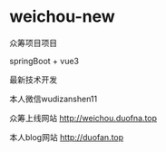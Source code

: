 # weichou-new

众筹项目项目

springBoot + vue3 

最新技术开发

本人微信wudizanshen11

众筹上线网站
http://weichou.duofna.top

本人blog网站 
http://duofan.top
